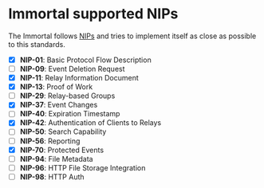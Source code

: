 # Immortal supported NIPs

The Immortal follows [NIPs](https://github.com/nostr-protocol/nips) and tries to implement itself as close as possible to this standards.

- [X] **NIP-01**: Basic Protocol Flow Description
- [ ] **NIP-09**: Event Deletion Request
- [X] **NIP-11**: Relay Information Document
- [X] **NIP-13**: Proof of Work
- [ ] **NIP-29**: Relay-based Groups
- [X] **NIP-37**: Event Changes
- [ ] **NIP-40**: Expiration Timestamp
- [X] **NIP-42**: Authentication of Clients to Relays
- [ ] **NIP-50**: Search Capability
- [ ] **NIP-56**: Reporting
- [X] **NIP-70**: Protected Events
- [ ] **NIP-94**: File Metadata
- [ ] **NIP-96**: HTTP File Storage Integration
- [ ] **NIP-98**: HTTP Auth
